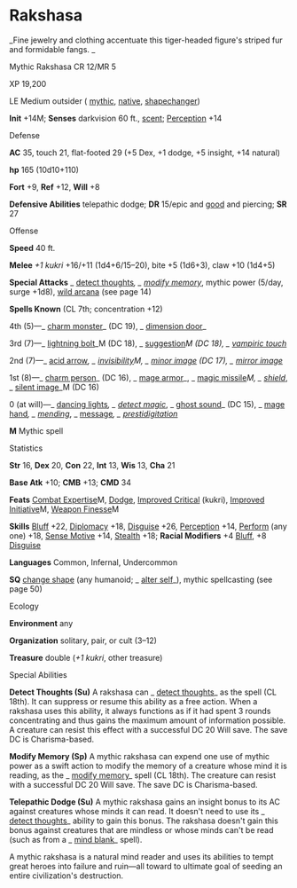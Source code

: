 # Rakshasa

_Fine jewelry and clothing accentuate this tiger-headed figure's striped fur and formidable fangs. _

Mythic Rakshasa CR 12/MR 5

XP 19,200

LE Medium outsider ( [mythic](/pathfinderRPG/prd/mythicAdventures/mythicMonsters.html#_mythic-subtype), [native](/pathfinderRPG/prd/monsters/creatureTypes.html#_native-subtype), [shapechanger](/pathfinderRPG/prd/monsters/creatureTypes.html#_shapechanger-subtype))

**Init** +14M; **Senses** darkvision 60 ft., [scent](/pathfinderRPG/prd/monsters/universalMonsterRules.html#_scent); [Perception](/pathfinderRPG/prd/skills/perception.html#_perception) +14

Defense

**AC** 35, touch 21, flat-footed 29 (+5 Dex, +1 dodge, +5 insight, +14 natural)

**hp** 165 (10d10+110)

**Fort** +9, **Ref** +12, **Will** +8

**Defensive Abilities** telepathic dodge; **DR** 15/epic and [good](/pathfinderRPG/prd/monsters/creatureTypes.html#_good-subtype) and piercing; **SR** 27

Offense

**Speed** 40 ft.

**Melee** _+1 kukri_ +16/+11 (1d4+6/15–20), bite +5 (1d6+3), claw +10 (1d4+5)

**Special Attacks** _ [detect thoughts](/pathfinderRPG/prd/spells/detectThoughts.html#_detect-thoughts)_, _ [modify memory](/pathfinderRPG/prd/spells/modifyMemory.html#_modify-memory)_, mythic power (5/day, surge +1d8), [wild arcana](/pathfinderRPG/prd/mythicAdventures/mythicHeroes/archmage.html#_wild-arcana) (see page 14)

**Spells Known** (CL 7th; concentration +12)

4th (5)—_ [charm monster](/pathfinderRPG/prd/spells/charmMonster.html#_charm-monster)_ (DC 19), _ [dimension door](/pathfinderRPG/prd/spells/dimensionDoor.html#_dimension-door)_

3rd (7)—_ [lightning bolt](/pathfinderRPG/prd/spells/lightningBolt.html#_lightning-bolt)_M (DC 18), _ [suggestion](/pathfinderRPG/prd/spells/suggestion.html#_suggestion)_M (DC 18), _ [vampiric touch](/pathfinderRPG/prd/spells/vampiricTouch.html#_vampiric-touch)_

2nd (7)—_ [acid arrow](/pathfinderRPG/prd/spells/acidArrow.html#_acid-arrow)_, _ [invisibility](/pathfinderRPG/prd/spells/invisibility.html#_invisibility)_M, _ [minor image](/pathfinderRPG/prd/spells/minorImage.html#_minor-image)_ (DC 17), _ [mirror image](/pathfinderRPG/prd/spells/mirrorImage.html#_mirror-image)_

1st (8)—_ [charm person](/pathfinderRPG/prd/spells/charmPerson.html#_charm-person)_ (DC 16), _ [mage armor](/pathfinderRPG/prd/spells/mageArmor.html#_mage-armor)_, _ [magic missile](/pathfinderRPG/prd/spells/magicMissile.html#_magic-missile)_M, _ [shield](/pathfinderRPG/prd/spells/shield.html#_shield)_, _ [silent image](/pathfinderRPG/prd/spells/silentImage.html#_silent-image)_M (DC 16)

0 (at will)—_ [dancing lights](/pathfinderRPG/prd/spells/dancingLights.html#_dancing-lights)_, _ [detect magic](/pathfinderRPG/prd/spells/detectMagic.html#_detect-magic)_, _ [ghost sound](/pathfinderRPG/prd/spells/ghostSound.html#_ghost-sound)_ (DC 15), _ [mage hand](/pathfinderRPG/prd/spells/mageHand.html#_mage-hand)_, _ [mending](/pathfinderRPG/prd/spells/mending.html#_mending)_, _ [message](/pathfinderRPG/prd/spells/message.html#_message)_, _ [prestidigitation](/pathfinderRPG/prd/spells/prestidigitation.html#_prestidigitation)_

**M** Mythic spell

Statistics

**Str** 16, **Dex** 20, **Con** 22, **Int** 13, **Wis** 13, **Cha** 21

**Base Atk** +10; **CMB** +13; **CMD** 34

**Feats** [Combat Expertise](/pathfinderRPG/prd/mythicAdventures/mythicFeats.html#_combat-expertise-mythic)M, [Dodge](/pathfinderRPG/prd/feats.html#_dodge), [Improved Critical](/pathfinderRPG/prd/feats.html#_improved-critical) (kukri), [Improved Initiative](/pathfinderRPG/prd/mythicAdventures/mythicFeats.html#_improved-initiative-mythic)M, [Weapon Finesse](/pathfinderRPG/prd/mythicAdventures/mythicFeats.html#_weapon-finesse-mythic)M

**Skills** [Bluff](/pathfinderRPG/prd/skills/bluff.html#_bluff) +22, [Diplomacy](/pathfinderRPG/prd/skills/diplomacy.html#_diplomacy) +18, [Disguise](/pathfinderRPG/prd/skills/disguise.html#_disguise) +26, [Perception](/pathfinderRPG/prd/skills/perception.html#_perception) +14, [Perform](/pathfinderRPG/prd/skills/perform.html#_perform) (any one) +18, [Sense Motive](/pathfinderRPG/prd/skills/senseMotive.html#_sense-motive) +14, [Stealth](/pathfinderRPG/prd/skills/stealth.html#_stealth) +18; **Racial Modifiers** +4 [Bluff](/pathfinderRPG/prd/skills/bluff.html#_bluff), +8 [Disguise](/pathfinderRPG/prd/skills/disguise.html#_disguise)

**Languages** Common, Infernal, Undercommon

**SQ** [change shape](/pathfinderRPG/prd/monsters/universalMonsterRules.html#_change-shape) (any humanoid; _ [alter self](/pathfinderRPG/prd/spells/alterSelf.html#_alter-self)_), mythic spellcasting (see page 50)

Ecology

**Environment** any

**Organization** solitary, pair, or cult (3–12)

**Treasure** double (_+1 kukri_, other treasure)

Special Abilities

**Detect Thoughts (Su)** A rakshasa can _ [detect thoughts](/pathfinderRPG/prd/spells/detectThoughts.html#_detect-thoughts)_ as the spell (CL 18th). It can suppress or resume this ability as a free action. When a rakshasa uses this ability, it always functions as if it had spent 3 rounds concentrating and thus gains the maximum amount of information possible. A creature can resist this effect with a successful DC 20 Will save. The save DC is Charisma-based.

**Modify Memory (Sp)** A mythic rakshasa can expend one use of mythic power as a swift action to modify the memory of a creature whose mind it is reading, as the _ [modify memory](/pathfinderRPG/prd/spells/modifyMemory.html#_modify-memory)_ spell (CL 18th). The creature can resist with a successful DC 20 Will save. The save DC is Charisma-based.

**Telepathic Dodge (Su)** A mythic rakshasa gains an insight bonus to its AC against creatures whose minds it can read. It doesn't need to use its _ [detect thoughts](/pathfinderRPG/prd/spells/detectThoughts.html#_detect-thoughts)_ ability to gain this bonus. The rakshasa doesn't gain this bonus against creatures that are mindless or whose minds can't be read (such as from a _ [mind blank](/pathfinderRPG/prd/spells/mindBlank.html#_mind-blank)_ spell).

A mythic rakshasa is a natural mind reader and uses its abilities to tempt great heroes into failure and ruin—all toward to ultimate goal of seeding an entire civilization's destruction.

